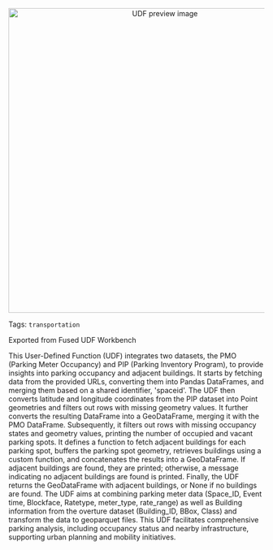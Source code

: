 <!--fused:preview-->
<p align="center"><img src="https://luke2019-eng.github.io/Fused-LA_parking_occupancy/LA_Fused.png" width="600" alt="UDF preview image"></p>

<!--fused:tags-->
Tags: `transportation`

<!--fused:readme-->
Exported from Fused UDF Workbench

This User-Defined Function (UDF) integrates two datasets, the PMO (Parking Meter Occupancy) and PIP (Parking Inventory Program), to provide insights into parking occupancy and adjacent buildings. It starts by fetching data from the provided URLs, converting them into Pandas DataFrames, and merging them based on a shared identifier, 'spaceid'. The UDF then converts latitude and longitude coordinates from the PIP dataset into Point geometries and filters out rows with missing geometry values. It further converts the resulting DataFrame into a GeoDataFrame, merging it with the PMO DataFrame. Subsequently, it filters out rows with missing occupancy states and geometry values, printing the number of occupied and vacant parking spots. It defines a function to fetch adjacent buildings for each parking spot, buffers the parking spot geometry, retrieves buildings using a custom function, and concatenates the results into a GeoDataFrame. If adjacent buildings are found, they are printed; otherwise, a message indicating no adjacent buildings are found is printed. Finally, the UDF returns the GeoDataFrame with adjacent buildings, or None if no buildings are found. The UDF aims at combining parking meter data (Space_ID, Event time, Blockface, Ratetype, meter_type, rate_range) as well as Building information from the overture dataset (Building_ID, BBox, Class) and transform the data to geoparquet files. This UDF facilitates comprehensive parking analysis, including occupancy status and nearby infrastructure, supporting urban planning and mobility initiatives.
